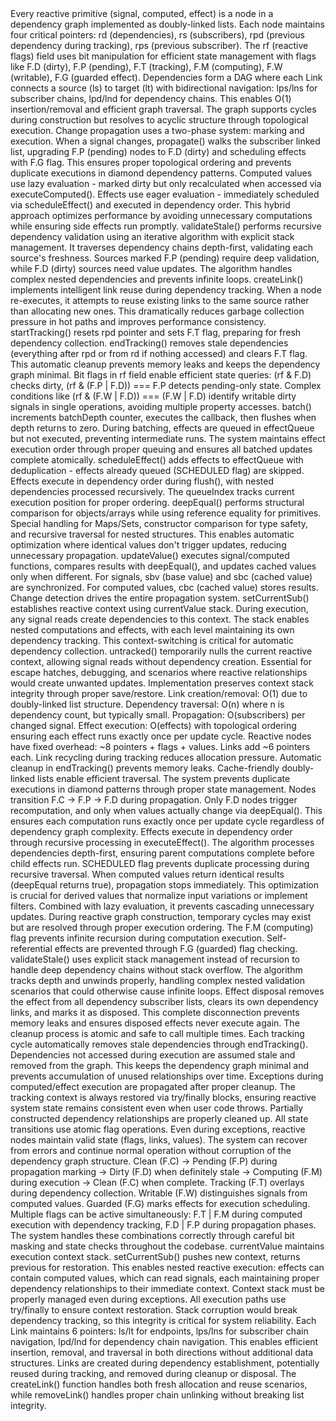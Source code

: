 <technical-internals>
  <core-architecture>
    <reactive-node-system>
      <node-structure>
        Every reactive primitive (signal, computed, effect) is a node in a dependency graph implemented as doubly-linked lists. Each node maintains four critical pointers: rd (dependencies), rs (subscribers), rpd (previous dependency during tracking), rps (previous subscriber). The rf (reactive flags) field uses bit manipulation for efficient state management with flags like F.D (dirty), F.P (pending), F.T (tracking), F.M (computing), F.W (writable), F.G (guarded effect).
      </node-structure>
      <dependency-graph-structure>
        Dependencies form a DAG where each Link connects a source (ls) to target (lt) with bidirectional navigation: lps/lns for subscriber chains, lpd/lnd for dependency chains. This enables O(1) insertion/removal and efficient graph traversal. The graph supports cycles during construction but resolves to acyclic structure through topological execution.
      </dependency-graph-structure>
    </reactive-node-system>
    <execution-engine>
      <propagation-algorithm>
        Change propagation uses a two-phase system: marking and execution. When a signal changes, propagate() walks the subscriber linked list, upgrading F.P (pending) nodes to F.D (dirty) and scheduling effects with F.G flag. This ensures proper topological ordering and prevents duplicate executions in diamond dependency patterns.
      </propagation-algorithm>
      <lazy-vs-eager-evaluation>
        Computed values use lazy evaluation - marked dirty but only recalculated when accessed via executeComputed(). Effects use eager evaluation - immediately scheduled via scheduleEffect() and executed in dependency order. This hybrid approach optimizes performance by avoiding unnecessary computations while ensuring side effects run promptly.
      </lazy-vs-eager-evaluation>
      <stale-validation-system>
        validateStale() performs recursive dependency validation using an iterative algorithm with explicit stack management. It traverses dependency chains depth-first, validating each source's freshness. Sources marked F.P (pending) require deep validation, while F.D (dirty) sources need value updates. The algorithm handles complex nested dependencies and prevents infinite loops.
      </stale-validation-system>
    </execution-engine>
    <memory-optimization>
      <link-recycling>
        createLink() implements intelligent link reuse during dependency tracking. When a node re-executes, it attempts to reuse existing links to the same source rather than allocating new ones. This dramatically reduces garbage collection pressure in hot paths and improves performance consistency.
      </link-recycling>
      <tracking-lifecycle>
        startTracking() resets rpd pointer and sets F.T flag, preparing for fresh dependency collection. endTracking() removes stale dependencies (everything after rpd or from rd if nothing accessed) and clears F.T flag. This automatic cleanup prevents memory leaks and keeps the dependency graph minimal.
      </tracking-lifecycle>
      <flag-optimization>
        Bit flags in rf field enable efficient state queries: (rf & F.D) checks dirty, (rf & (F.P | F.D)) === F.P detects pending-only state. Complex conditions like (rf & (F.W | F.D)) === (F.W | F.D) identify writable dirty signals in single operations, avoiding multiple property accesses.
      </flag-optimization>
    </memory-optimization>
  </core-architecture>
  <synchronization-mechanisms>
    <batch-system>
      <batching-implementation>
        batch() increments batchDepth counter, executes the callback, then flushes when depth returns to zero. During batching, effects are queued in effectQueue but not executed, preventing intermediate runs. The system maintains effect execution order through proper queuing and ensures all batched updates complete atomically.
      </batching-implementation>
      <effect-scheduling>
        scheduleEffect() adds effects to effectQueue with deduplication - effects already queued (SCHEDULED flag) are skipped. Effects execute in dependency order during flush(), with nested dependencies processed recursively. The queueIndex tracks current execution position for proper ordering.
      </effect-scheduling>
    </batch-system>
    <change-detection>
      <deep-equality-algorithm>
        deepEqual() performs structural comparison for objects/arrays while using reference equality for primitives. Special handling for Maps/Sets, constructor comparison for type safety, and recursive traversal for nested structures. This enables automatic optimization where identical values don't trigger updates, reducing unnecessary propagation.
      </deep-equality-algorithm>
      <value-update-protocol>
        updateValue() executes signal/computed functions, compares results with deepEqual(), and updates cached values only when different. For signals, sbv (base value) and sbc (cached value) are synchronized. For computed values, cbc (cached value) stores results. Change detection drives the entire propagation system.
      </value-update-protocol>
    </change-detection>
    <context-management>
      <tracking-context>
        setCurrentSub() establishes reactive context using currentValue stack. During execution, any signal reads create dependencies to this context. The stack enables nested computations and effects, with each level maintaining its own dependency tracking. This context-switching is critical for automatic dependency collection.
      </tracking-context>
      <untracked-execution>
        untracked() temporarily nulls the current reactive context, allowing signal reads without dependency creation. Essential for escape hatches, debugging, and scenarios where reactive relationships would create unwanted updates. Implementation preserves context stack integrity through proper save/restore.
      </untracked-execution>
    </context-management>
  </synchronization-mechanisms>
  <performance-characteristics>
    <computational-complexity>
      <dependency-operations>
        Link creation/removal: O(1) due to doubly-linked list structure. Dependency traversal: O(n) where n is dependency count, but typically small. Propagation: O(subscribers) per changed signal. Effect execution: O(effects) with topological ordering ensuring each effect runs exactly once per update cycle.
      </dependency-operations>
      <memory-patterns>
        Reactive nodes have fixed overhead: ~8 pointers + flags + values. Links add ~6 pointers each. Link recycling during tracking reduces allocation pressure. Automatic cleanup in endTracking() prevents memory leaks. Cache-friendly doubly-linked lists enable efficient traversal.
      </memory-patterns>
    </computational-complexity>
    <optimization-strategies>
      <diamond-problem-solution>
        The system prevents duplicate executions in diamond patterns through proper state management. Nodes transition F.C → F.P → F.D during propagation. Only F.D nodes trigger recomputation, and only when values actually change via deepEqual(). This ensures each computation runs exactly once per update cycle regardless of dependency graph complexity.
      </diamond-problem-solution>
      <topological-execution>
        Effects execute in dependency order through recursive processing in executeEffect(). The algorithm processes dependencies depth-first, ensuring parent computations complete before child effects run. SCHEDULED flag prevents duplicate processing during recursive traversal.
      </topological-execution>
      <early-termination>
        When computed values return identical results (deepEqual returns true), propagation stops immediately. This optimization is crucial for derived values that normalize input variations or implement filters. Combined with lazy evaluation, it prevents cascading unnecessary updates.
      </early-termination>
    </optimization-strategies>
  </performance-characteristics>
  <edge-case-handling>
    <circular-dependency-prevention>
      <construction-phase>
        During reactive graph construction, temporary cycles may exist but are resolved through proper execution ordering. The F.M (computing) flag prevents infinite recursion during computation execution. Self-referential effects are prevented through F.G (guarded) flag checking.
      </construction-phase>
      <runtime-protection>
        validateStale() uses explicit stack management instead of recursion to handle deep dependency chains without stack overflow. The algorithm tracks depth and unwinds properly, handling complex nested validation scenarios that could otherwise cause infinite loops.
      </runtime-protection>
    </circular-dependency-prevention>
    <cleanup-and-disposal>
      <effect-cleanup>
        Effect disposal removes the effect from all dependency subscriber lists, clears its own dependency links, and marks it as disposed. This complete disconnection prevents memory leaks and ensures disposed effects never execute again. The cleanup process is atomic and safe to call multiple times.
      </effect-cleanup>
      <automatic-dependency-management>
        Each tracking cycle automatically removes stale dependencies through endTracking(). Dependencies not accessed during execution are assumed stale and removed from the graph. This keeps the dependency graph minimal and prevents accumulation of unused relationships over time.
      </automatic-dependency-management>
    </cleanup-and-disposal>
    <error-handling-semantics>
      <exception-propagation>
        Exceptions during computed/effect execution are propagated after proper cleanup. The tracking context is always restored via try/finally blocks, ensuring reactive system state remains consistent even when user code throws. Partially constructed dependency relationships are properly cleaned up.
      </exception-propagation>
      <state-consistency>
        All state transitions use atomic flag operations. Even during exceptions, reactive nodes maintain valid state (flags, links, values). The system can recover from errors and continue normal operation without corruption of the dependency graph structure.
      </state-consistency>
    </error-handling-semantics>
  </edge-case-handling>
  <advanced-internals>
    <flag-state-machine>
      <state-transitions>
        Clean (F.C) → Pending (F.P) during propagation marking → Dirty (F.D) when definitely stale → Computing (F.M) during execution → Clean (F.C) when complete. Tracking (F.T) overlays during dependency collection. Writable (F.W) distinguishes signals from computed values. Guarded (F.G) marks effects for execution scheduling.
      </state-transitions>
      <concurrent-state-handling>
        Multiple flags can be active simultaneously: F.T | F.M during computed execution with dependency tracking, F.D | F.P during propagation phases. The system handles these combinations correctly through careful bit masking and state checks throughout the codebase.
      </concurrent-state-handling>
    </flag-state-machine>
    <execution-context-stack>
      <context-switching-protocol>
        currentValue maintains execution context stack. setCurrentSub() pushes new context, returns previous for restoration. This enables nested reactive execution: effects can contain computed values, which can read signals, each maintaining proper dependency relationships to their immediate context.
      </context-switching-protocol>
      <stack-integrity>
        Context stack must be properly managed even during exceptions. All execution paths use try/finally to ensure context restoration. Stack corruption would break dependency tracking, so this integrity is critical for system reliability.
      </stack-integrity>
    </execution-context-stack>
    <link-management-details>
      <bidirectional-linking>
        Each Link maintains 6 pointers: ls/lt for endpoints, lps/lns for subscriber chain navigation, lpd/lnd for dependency chain navigation. This enables efficient insertion, removal, and traversal in both directions without additional data structures.
      </bidirectional-linking>
      <link-lifecycle>
        Links are created during dependency establishment, potentially reused during tracking, and removed during cleanup or disposal. The createLink() function handles both fresh allocation and reuse scenarios, while removeLink() handles proper chain unlinking without breaking list integrity.
      </link-lifecycle>
    </link-management-details>
  </advanced-internals>
</technical-internals>